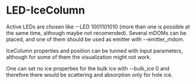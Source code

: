 # LED-IceColumn 

Active LEDs are chosen like --LED 1001101010 (more than one is possible at the same time, although maybe not recomended). Several mDOMs can be placed, and one of them should be used as emitter with --emitter_mdom.

IceColumn properties and position can be tunned with input parameters, although for some of them the visualization might not work.

One can set no ice properties for the bulk ice with --bulk_ice 0 and therefore there would be scattering and absorption only for hole ice.
